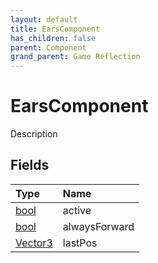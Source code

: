 ```yaml
---
layout: default
title: EarsComponent
has_children: false
parent: Component
grand_parent: Game Reflection
---
```

# EarsComponent
Description 

## Fields

| Type | Name |
|:-------------|:--------------|
| [bool](/docs/game-reflection/components/bool) | active |
| [bool](/docs/game-reflection/components/bool) | alwaysForward |
| [Vector3](/docs/game-reflection/classes/vector3) | lastPos |

